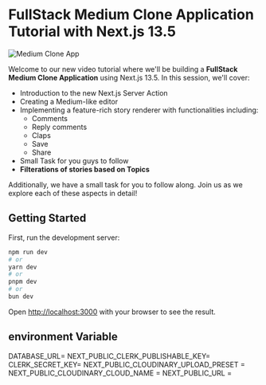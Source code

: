 # FullStack Medium Clone Application Tutorial with Next.js 13.5

![Medium Clone App](http://res.cloudinary.com/dhz0qhtw2/image/upload/v1708247336/fow5wnpzyxbkog3l8hv8.png)

Welcome to our new video tutorial where we'll be building a **FullStack Medium Clone Application** using Next.js 13.5. In this session, we'll cover:

- Introduction to the new Next.js Server Action
- Creating a Medium-like editor
- Implementing a feature-rich story renderer with functionalities including:
  - Comments
  - Reply comments
  - Claps
  - Save
  - Share
- Small Task for you guys to follow
- **Filterations of stories based on Topics**

Additionally, we have a small task for you to follow along. Join us as we explore each of these aspects in detail!


## Getting Started

First, run the development server:

```bash
npm run dev
# or
yarn dev
# or
pnpm dev
# or
bun dev
```

Open [http://localhost:3000](http://localhost:3000) with your browser to see the result.

## environment Variable

DATABASE_URL=
NEXT_PUBLIC_CLERK_PUBLISHABLE_KEY=
CLERK_SECRET_KEY=
NEXT_PUBLIC_CLOUDINARY_UPLOAD_PRESET =
NEXT_PUBLIC_CLOUDINARY_CLOUD_NAME =
NEXT_PUBLIC_URL =